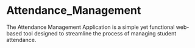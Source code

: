 # Attendance_Management
The Attendance Management Application is a simple yet functional web-based tool designed to streamline the process of managing student attendance. 
